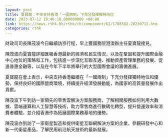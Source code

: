 ```yaml
---
layout: post
title: 夏寶龍：中央支持香港「一國兩制」下充分發揮獨特地位
date: 2023-07-12 19:46:18.000000000 +08:00
link: https://news.rthk.hk/rthk/ch/component/k2/1708582-20230712.htm
categories: rthk
---
```


財政司司長陳茂波今日繼續訪京行程，早上獲國務院港澳辦主任夏寶龍接見。

陳茂波向夏寶龍詳細匯報香港最新的經濟和民生情況，以及在鞏固和提升國際金融中心地位的策略和工作，包括進一步深化互聯互通、推動資產管理業務的發展、促進普惠金融等，以及在今年下半年將舉行的大型國際會議的籌備進展。

夏寶龍在會上表示，中央支持香港繼續在「一國兩制」下充分發揮獨特地位和優勢，保持良好的國際營商環境，持續提升經濟發展動能，為國家的高質量發展作出貢獻。

陳茂波下午到訪一家領先的零售雲解決方案服務商，了解相關服務如何利用大數據、雲端運算和人工智慧等技術，助力零售商進行數碼化轉型，提升營運效率和消費者體驗，並介紹香港作為拓展國際業務基地的優勢。

陳茂波亦到訪了一家衛星製造和提供衛星互聯網解決方案的企業，參觀研發中心和新一代衛星產品，了解民用前沿航天技術的最新發展。

